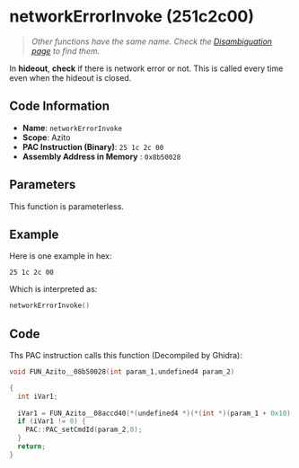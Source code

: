 # networkErrorInvoke (251c2c00)

> *Other functions have the same name. Check the [Disambiguation page](./networkErrorInvoke.md) to find them.*

In **hideout**, **check** if there is network error or not. This is called every time even when the hideout is closed.

## Code Information

- **Name**: `networkErrorInvoke`
- **Scope**: Azito
- **PAC Instruction (Binary)**: `25 1c 2c 00`
- **Assembly Address in Memory** : `0x8b50028`

## Parameters

This function is parameterless.


## Example

Here is one example in hex:

```25 1c 2c 00```

Which is interpreted as:

```c
networkErrorInvoke()
```

## Code

Ths PAC instruction calls this function (Decompiled by Ghidra):

```c
void FUN_Azito__08b50028(int param_1,undefined4 param_2)

{
  int iVar1;
  
  iVar1 = FUN_Azito__08accd40(*(undefined4 *)(*(int *)(param_1 + 0x10) + 500));
  if (iVar1 != 0) {
    PAC::PAC_setCmdId(param_2,0);
  }
  return;
}
```

